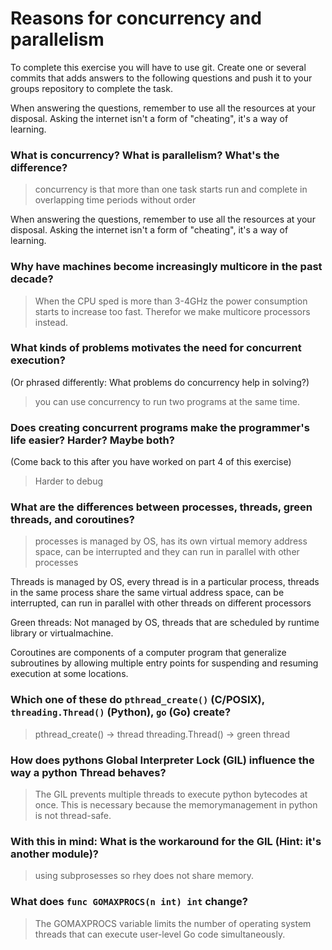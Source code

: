 # Reasons for concurrency and parallelism


To complete this exercise you will have to use git. Create one or several commits that adds answers to the following questions and push it to your groups repository to complete the task.

When answering the questions, remember to use all the resources at your disposal. Asking the internet isn't a form of "cheating", it's a way of learning.

 ### What is concurrency? What is parallelism? What's the difference?
 > concurrency is that more than one task starts run and complete in overlapping time periods without order

When answering the questions, remember to use all the resources at your disposal. Asking the internet isn't a form of "cheating", it's a way of learning.

 
 ### Why have machines become increasingly multicore in the past decade?
 > When the CPU sped is more than 3-4GHz the power consumption starts to increase too fast. Therefor we make multicore processors instead.
 
 ### What kinds of problems motivates the need for concurrent execution?
 (Or phrased differently: What problems do concurrency help in solving?)
 > you can use concurrency to run two programs at the same time.

 ### Does creating concurrent programs make the programmer's life easier? Harder? Maybe both?
 (Come back to this after you have worked on part 4 of this exercise)
 > Harder to debug
 
 ### What are the differences between processes, threads, green threads, and coroutines?
 > processes is managed by OS, has its own virtual memory address space, can be interrupted and they can run in parallel with other processes 

Threads is managed by OS, every thread is in a particular process, threads in the same process share the same virtual address space, can be interrupted, can run in parallel with other threads on different processors

Green threads: Not managed by OS, threads that are scheduled by runtime library or virtualmachine.

Coroutines are components of a computer program that generalize subroutines by allowing multiple entry points for suspending and resuming execution at some locations. 

 ### Which one of these do `pthread_create()` (C/POSIX), `threading.Thread()` (Python), `go` (Go) create?
 > pthread_create() -> thread
threading.Thread() -> green thread

 ### How does pythons Global Interpreter Lock (GIL) influence the way a python Thread behaves?
 > The GIL prevents multiple threads to execute python bytecodes at once. This is necessary because the memorymanagement in python is not thread-safe.
 
 ### With this in mind: What is the workaround for the GIL (Hint: it's another module)?
 > using subprosesses so rhey does not share memory.
 
 ### What does `func GOMAXPROCS(n int) int` change? 
 > The GOMAXPROCS variable limits the number of operating system threads that can execute user-level Go code simultaneously.
